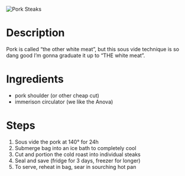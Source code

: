 ![Pork Steaks](https://chowdown.io/images/pork-steaks.jpg)

# Description

Pork is called “the other white meat”, but this sous vide technique is so dang good I’m gonna graduate it up to “THE white meat”.

# Ingredients

* pork shoulder (or other cheap cut)
* immerison circulator (we like the Anova)

# Steps

1. Sous vide the pork at 140° for 24h
2. Submerge bag into an ice bath to completely cool
3. Cut and portion the cold roast into individual steaks
4. Seal and save (fridge for 3 days, freezer for longer)
5. To serve, reheat in bag, sear in sourching hot pan
